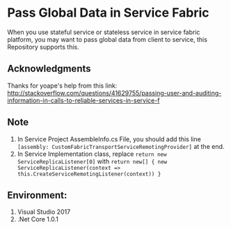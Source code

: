 # Pass Global Data in Service Fabric
When you use stateful service or stateless service in service fabric platform, you may want to pass global data from client to service, this Repository supports this.
## Acknowledgments
Thanks for yoape's help from this link: 
http://stackoverflow.com/questions/41629755/passing-user-and-auditing-information-in-calls-to-reliable-services-in-service-f
## Note
1.  In Service Project AssembleInfo.cs File, you should add this line `[assembly: CustomFabricTransportServiceRemotingProvider]` at the end.
2.  In Service Implementation class, replace `return new ServiceReplicaListener[0]` with `return new[] { new ServiceReplicaListener(context => this.CreateServiceRemotingListener(context)) }`
## Environment:
1. Visual Studio 2017
2. .Net Core 1.0.1
